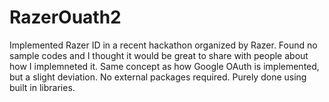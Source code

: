 # RazerOuath2

Implemented Razer ID in a recent hackathon organized by Razer. Found no sample codes and I thought it would be great to share with people about how I implemneted it. Same concept as how Google OAuth is implemented, but a slight deviation. No external packages required. Purely done using built in libraries.

